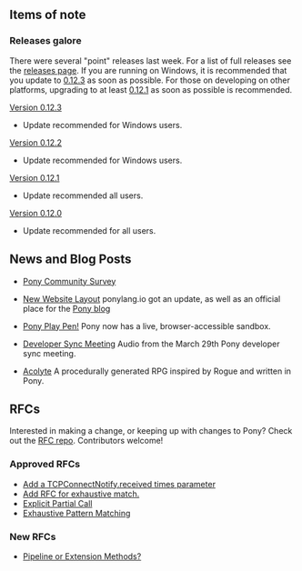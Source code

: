 ## Items of note

### Releases galore

There were several "point" releases last week. For a list of full releases see the [releases page](http://www.ponylang.io/categories/release/). If you are running on Windows, it is recommended that you update to [0.12.3](http://www.ponylang.io/blog/2017/04/0.12.3-released/) as soon as possible. For those on developing on other platforms, upgrading to at least [0.12.1](http://www.ponylang.io/blog/2017/04/0.12.1-released/) as soon as possible is recommended.

[Version 0.12.3](http://www.ponylang.io/blog/2017/04/0.12.3-released/)

- Update recommended for Windows users.

[Version 0.12.2](http://www.ponylang.io/blog/2017/04/0.12.2-released/)

- Update recommended for Windows users.

[Version 0.12.1](http://www.ponylang.io/blog/2017/04/0.12.1-released/)

- Update recommended all users.

[Version 0.12.0](http://www.ponylang.io/blog/2017/04/0.12.0-released/)

- Update recommended for all users.

## News and Blog Posts

- [Pony Community Survey](https://docs.google.com/forms/d/e/1FAIpQLScBNr5dPPCVYchRukAm-sFR3wipndVJiua3xHr8CslohVFRlg/viewform?c=0&w=1&usp=send_form)

- [New Website Layout](http://www.ponylang.io/) ponylang.io got an update, as well as an official place for the [Pony blog](http://www.ponylang.io/blog/)

- [Pony Play Pen!](http://pony-playpen.lietar.net/) Pony now has a live, browser-accessible sandbox.

- [Developer Sync Meeting](https://sync-recordings.ponylang.io/r/2017_03_29.m4a) Audio from the March 29th Pony developer sync meeting.

- [Acolyte](https://github.com/jtfmumm/acolyte) A procedurally generated RPG inspired by Rogue and written in Pony.

## RFCs

Interested in making a change, or keeping up with changes to Pony? Check out the [RFC repo](https://github.com/ponylang/rfcs). Contributors welcome!

### Approved RFCs

- [Add a TCPConnectNotify.received times parameter](https://github.com/ponylang/rfcs/pull/85)
- [Add RFC for exhaustive match.](https://github.com/ponylang/rfcs/pull/86)
- [Explicit Partial Call](https://github.com/ponylang/rfcs/pull/82)
- [Exhaustive Pattern Matching](https://github.com/ponylang/rfcs/pull/86)

### New RFCs

- [Pipeline or Extension Methods?](https://github.com/ponylang/rfcs/issues/89)
